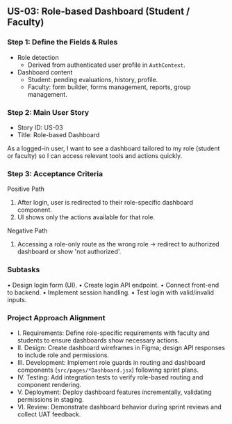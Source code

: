 ## US-03: Role-based Dashboard (Student / Faculty)

### Step 1: Define the Fields & Rules
- Role detection
  - Derived from authenticated user profile in `AuthContext`.
- Dashboard content
  - Student: pending evaluations, history, profile.
  - Faculty: form builder, forms management, reports, group management.

### Step 2: Main User Story
- Story ID: US-03
- Title: Role-based Dashboard

As a logged-in user, I want to see a dashboard tailored to my role (student or faculty) so I can access relevant tools and actions quickly.

### Step 3: Acceptance Criteria
Positive Path
1. After login, user is redirected to their role-specific dashboard component.
2. UI shows only the actions available for that role.

Negative Path
1. Accessing a role-only route as the wrong role → redirect to authorized dashboard or show 'not authorized'.

### Subtasks
• Design login form (UI).
• Create login API endpoint.
• Connect front-end to backend.
• Implement session handling.
• Test login with valid/invalid inputs.

### Project Approach Alignment
- I. Requirements: Define role-specific requirements with faculty and students to ensure dashboards show necessary actions.
- II. Design: Create dashboard wireframes in Figma; design API responses to include role and permissions.
- III. Development: Implement role guards in routing and dashboard components (`src/pages/*Dashboard.jsx`) following sprint plans.
- IV. Testing: Add integration tests to verify role-based routing and component rendering.
- V. Deployment: Deploy dashboard features incrementally, validating permissions in staging.
- VI. Review: Demonstrate dashboard behavior during sprint reviews and collect UAT feedback.
